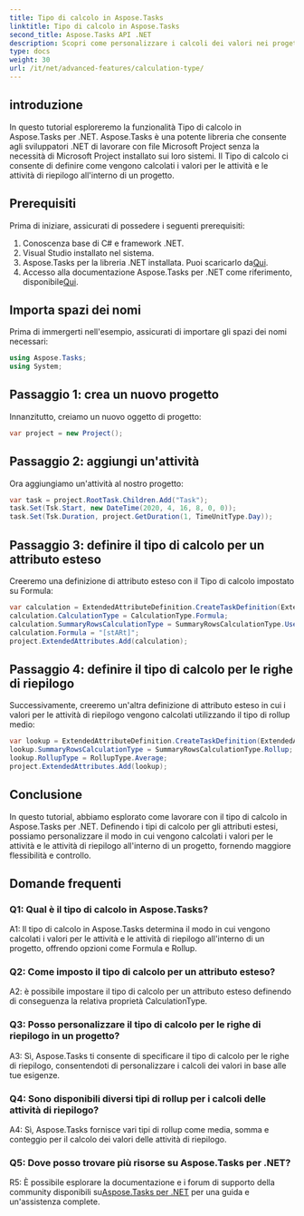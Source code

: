 ```yaml
---
title: Tipo di calcolo in Aspose.Tasks
linktitle: Tipo di calcolo in Aspose.Tasks
second_title: Aspose.Tasks API .NET
description: Scopri come personalizzare i calcoli dei valori nei progetti .NET con il tipo di calcolo nella libreria Aspose.Tasks.
type: docs
weight: 30
url: /it/net/advanced-features/calculation-type/
---
```

## introduzione

In questo tutorial esploreremo la funzionalità Tipo di calcolo in Aspose.Tasks per .NET. Aspose.Tasks è una potente libreria che consente agli sviluppatori .NET di lavorare con file Microsoft Project senza la necessità di Microsoft Project installato sui loro sistemi. Il Tipo di calcolo ci consente di definire come vengono calcolati i valori per le attività e le attività di riepilogo all'interno di un progetto.

## Prerequisiti

Prima di iniziare, assicurati di possedere i seguenti prerequisiti:

1. Conoscenza base di C# e framework .NET.
2. Visual Studio installato nel sistema.
3.  Aspose.Tasks per la libreria .NET installata. Puoi scaricarlo da[Qui](https://releases.aspose.com/tasks/net/).
4.  Accesso alla documentazione Aspose.Tasks per .NET come riferimento, disponibile[Qui](https://reference.aspose.com/tasks/net/).

## Importa spazi dei nomi

Prima di immergerti nell'esempio, assicurati di importare gli spazi dei nomi necessari:

```csharp
using Aspose.Tasks;
using System;


```

## Passaggio 1: crea un nuovo progetto

Innanzitutto, creiamo un nuovo oggetto di progetto:

```csharp
var project = new Project();
```

## Passaggio 2: aggiungi un'attività

Ora aggiungiamo un'attività al nostro progetto:

```csharp
var task = project.RootTask.Children.Add("Task");
task.Set(Tsk.Start, new DateTime(2020, 4, 16, 8, 0, 0));
task.Set(Tsk.Duration, project.GetDuration(1, TimeUnitType.Day));
```

## Passaggio 3: definire il tipo di calcolo per un attributo esteso

Creeremo una definizione di attributo esteso con il Tipo di calcolo impostato su Formula:

```csharp
var calculation = ExtendedAttributeDefinition.CreateTaskDefinition(ExtendedAttributeTask.Date5, null);
calculation.CalculationType = CalculationType.Formula;
calculation.SummaryRowsCalculationType = SummaryRowsCalculationType.UseFormula;
calculation.Formula = "[stARt]";
project.ExtendedAttributes.Add(calculation);
```

## Passaggio 4: definire il tipo di calcolo per le righe di riepilogo

Successivamente, creeremo un'altra definizione di attributo esteso in cui i valori per le attività di riepilogo vengono calcolati utilizzando il tipo di rollup medio:

```csharp
var lookup = ExtendedAttributeDefinition.CreateTaskDefinition(ExtendedAttributeTask.Cost1, null);
lookup.SummaryRowsCalculationType = SummaryRowsCalculationType.Rollup;
lookup.RollupType = RollupType.Average;
project.ExtendedAttributes.Add(lookup);
```

## Conclusione

In questo tutorial, abbiamo esplorato come lavorare con il tipo di calcolo in Aspose.Tasks per .NET. Definendo i tipi di calcolo per gli attributi estesi, possiamo personalizzare il modo in cui vengono calcolati i valori per le attività e le attività di riepilogo all'interno di un progetto, fornendo maggiore flessibilità e controllo.

## Domande frequenti

### Q1: Qual è il tipo di calcolo in Aspose.Tasks?

A1: Il tipo di calcolo in Aspose.Tasks determina il modo in cui vengono calcolati i valori per le attività e le attività di riepilogo all'interno di un progetto, offrendo opzioni come Formula e Rollup.

### Q2: Come imposto il tipo di calcolo per un attributo esteso?

A2: è possibile impostare il tipo di calcolo per un attributo esteso definendo di conseguenza la relativa proprietà CalculationType.

### Q3: Posso personalizzare il tipo di calcolo per le righe di riepilogo in un progetto?

A3: Sì, Aspose.Tasks ti consente di specificare il tipo di calcolo per le righe di riepilogo, consentendoti di personalizzare i calcoli dei valori in base alle tue esigenze.

### Q4: Sono disponibili diversi tipi di rollup per i calcoli delle attività di riepilogo?

A4: Sì, Aspose.Tasks fornisce vari tipi di rollup come media, somma e conteggio per il calcolo dei valori delle attività di riepilogo.

### Q5: Dove posso trovare più risorse su Aspose.Tasks per .NET?

 R5: È possibile esplorare la documentazione e i forum di supporto della community disponibili su[Aspose.Tasks per .NET](https://reference.aspose.com/tasks/net/) per una guida e un'assistenza complete.
